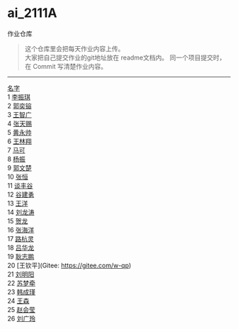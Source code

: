 # ai_2111A
作业仓库
> 这个仓库里会把每天作业内容上传。    
> 大家把自己提交作业的git地址放在 readme文档内。
> 同一个项目提交时，在 Commit 写清楚作业内容。

---

[名字](https://github.com/SunXianyong/ai_2111A)   
1	[李振琪](https://gitee.com/liangwanfan)		
2	[郭奕镕]()		
3	[王智广]()		
4	[张天赐](https://gitee.com/z--werasdf)		
5	[黄永帅](https://gitee.com/huangyong-shuai)		
6	[王林翔](https://gitee.com/wanglxadmin)		
7	[马可](	https://gitee.com/ma-rk)		
8	[杨振](	https://gitee.com/thirsty-eye-dragon)		
9	[郭文楚](https://gitee.com/guo-wenchu)		
10	[张恒](	https://gitee.com/bai_zhuo_166)		
11	[谈丰谷]()		
12	[谷建勇](https://gitee.com/gjy0717)		
13	[王洋](	https://gitee.com/dashboard)		
14	[刘龙涛](https://gitee.com/l-lt/projects)			
15	[贺龙]( 	)		
16	[张海洋](https://gitee.com/gsx250r)		
17	[路杭灵](https://gitee.com/qi-qi-123/dashboard/projects )		
18	[吕华龙](https://gitee.com/lv-hualong )		
19	[耿志鹏]( )		
20	[王钦平](Gitee: https://gitee.com/w-qp)		
21	[刘明阳]()		
22	[苏梦牵](https://git.com/helongniubi)		
23	[韩成瑾](https://gitee.com/han-chengjin)		
24	[王森](	https://gitee.com/wang-yans-red-dragon-war)		
25	[赵会莹](https://gitee.com/yiyiererqiqi)		
26	[刘广玲]()		
